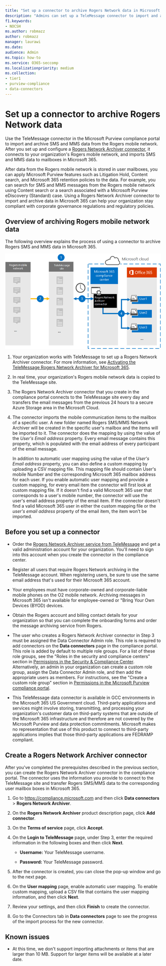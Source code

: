 ```yaml
---
title: "Set up a connector to archive Rogers Network data in Microsoft 365"
description: "Admins can set up a TeleMessage connector to import and archive Rogers Network data in Microsoft 365. This lets you archive data from third-party data sources in Microsoft 365 so you can use compliance features such as legal hold, content search, and retention policies to manage your organization's third-party data."
f1.keywords:
- NOCSH
ms.author: robmazz
author: robmazz
manager: laurawi
ms.date: 
audience: Admin
ms.topic: how-to
ms.service: O365-seccomp
ms.localizationpriority: medium
ms.collection:
- tier1
- purview-compliance
- data-connectors
---
```


# Set up a connector to archive Rogers Network data

Use the TeleMessage connector in the Microsoft Purview compliance portal to import and archive SMS and MMS data from the Rogers mobile network. After you set up and configure a [Rogers Network Archiver connector](https://www.telemessage.com/mobile-archiver/network-archiver/rogers/), it connects to your organization's Rogers mobile network, and imports SMS and MMS data to mailboxes in Microsoft 365.

After data from the Rogers mobile network is stored in user mailboxes, you can apply Microsoft Purview features such as Litigation Hold, Content search, and Microsoft 365 retention policies to the data. For example, you can search for SMS and MMS messages from the Rogers mobile network using Content search or a search associated with a Microsoft Purview eDiscovery (Standard) case. Using a Rogers Network Archiver connector to import and archive data in Microsoft 365 can help your organization stay compliant with corporate governance regulations and regulatory policies.

## Overview of archiving Rogers mobile network data

The following overview explains the process of using a connector to archive Rogers SMS and MMS data in Microsoft 365.

![Rogers Network archiving workflow.](../media/RogersNetworkConnectorWorkflow.png)

1. Your organization works with TeleMessage to set up a Rogers Network Archiver connector. For more information, see [Activating the TeleMessage Rogers Network Archiver for Microsoft 365](https://www.telemessage.com/microsoft-365-activation-for-the-rogers-network-archiver/).

2. In real time, your organization's Rogers mobile network data is copied to the TeleMessage site.

3. The Rogers Network Archiver connector that you create in the compliance portal connects to the TeleMessage site every day and transfers the email messages from the previous 24 hours to a secure Azure Storage area in the Microsoft Cloud.

4. The connector imports the mobile communication items to the mailbox of a specific user. A new folder named Rogers SMS/MMS Network Archiver will be created in the specific user's mailbox and the items will be imported to it. The connector does the mapping by using the value of the *User's Email address* property. Every email message contains this property, which is populated with the email address of every participant of the email message.

   In addition to automatic user mapping using the value of the *User's Email address* property, you can also define a custom mapping by uploading a CSV mapping file. This mapping file should contain User's mobile Number and the corresponding Microsoft 365 mailbox address for each user. If you enable automatic user mapping and provide a custom mapping, for every email item the connector will first look at custom mapping file. If it doesn't find a valid Microsoft 365 user that corresponds to a user's mobile number, the connector will use the user's email address property of the email item. If the connector doesn't find a valid Microsoft 365 user in either the custom mapping file or the *user's email address* property of the email item, the item won't be imported.

## Before you set up a connector

- Order the [Rogers Network Archiver service from TeleMessage](https://www.telemessage.com/mobile-archiver/order-mobile-archiver-for-o365/) and get a valid administration account for your organization. You'll need to sign into this account when you create the connector in the compliance center.

- Register all users that require Rogers Network archiving in the TeleMessage account. When registering users, be sure to use the same email address that's used for their Microsoft 365 account.

- Your employees must have corporate-owned and corporate-liable mobile phones on the O2 mobile network. Archiving messages in Microsoft 365 isn't available for employee-owned or "Bring Your Own Devices (BYOD) devices.

- Obtain the Rogers account and billing contact details for your organization so that you can complete the onboarding forms and order the message archiving service from Rogers.

- The user who creates a Rogers Network Archiver connector in Step 3 must be assigned the Data Connector Admin role. This role is required to add connectors on the **Data connectors** page in the compliance portal. This role is added by default to multiple role groups. For a list of these role groups, see the "Roles in the security and compliance centers" section in [Permissions in the Security & Compliance Center](../security/office-365-security/permissions-in-the-security-and-compliance-center.md#roles-in-the-security--compliance-center). Alternatively, an admin in your organization can create a custom role group, assign the Data Connector Admin role, and then add the appropriate users as members. For instructions, see the "Create a custom role group" section in [Permissions in the Microsoft Purview compliance portal](microsoft-365-compliance-center-permissions.md#create-a-custom-role-group).

- This TeleMessage data connector is available in GCC environments in the Microsoft 365 US Government cloud. Third-party applications and services might involve storing, transmitting, and processing your organization's customer data on third-party systems that are outside of the Microsoft 365 infrastructure and therefore are not covered by the Microsoft Purview and data protection commitments. Microsoft makes no representation that use of this product to connect to third-party applications implies that those third-party applications are FEDRAMP compliant.

## Create a Rogers Network Archiver connector

After you've completed the prerequisites described in the previous section, you can create the Rogers Network Archiver connector in the compliance portal. The connector uses the information you provide to connect to the TeleMessage site and transfer Rogers SMS/MMS data to the corresponding user mailbox boxes in Microsoft 365.

1. Go to <https://compliance.microsoft.com> and then click **Data connectors** > **Rogers Network Archiver**.

2. On the **Rogers Network Archiver** product description page, click **Add connector**.

3. On the **Terms of service** page, click **Accept**.

4. On the **Login to TeleMessage** page, under Step 3, enter the required information in the following boxes and then click **Next**.

    - **Username:** Your TeleMessage username.

    - **Password:** Your TeleMessage password.

5. After the connector is created, you can close the pop-up window and go to the next page.

6. On the **User mapping** page, enable automatic user mapping. To enable custom mapping, upload a CSV file that contains the user mapping information, and then click **Next**.

7. Review your settings, and then click **Finish** to create the connector.

8. Go to the Connectors tab in **Data connectors** page to see the progress of the import process for the new connector.

## Known issues

- At this time, we don't support importing attachments or items that are larger than 10 MB. Support for larger items will be available at a later date.
